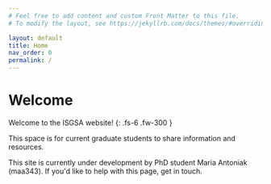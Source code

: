 ```yaml
---
# Feel free to add content and custom Front Matter to this file.
# To modify the layout, see https://jekyllrb.com/docs/themes/#overriding-theme-defaults

layout: default
title: Home
nav_order: 0
permalink: /
---
```

# Welcome

Welcome to the ISGSA website!
{: .fs-6 .fw-300 }

This space is for current graduate students to share information and resources. 

This site is currently under development by PhD student Maria Antoniak (maa343). If you'd like to help with this page, get in touch.